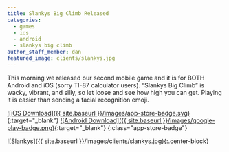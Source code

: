 ```yaml
---
title: Slankys Big Climb Released
categories:
  - games
  - ios
  - android
  - slankys big climb
author_staff_member: dan
featured_image: clients/slankys.jpg
---
```


<div class="row">
<div class="col-md-6">

This morning we released our second mobile game and it is for BOTH Android and iOS (sorry TI-87 calculator users). “Slankys Big Climb” is wacky, vibrant, and silly, so let loose and see how high you can get. Playing it is easier than sending a facial recognition emoji.

[![iOS Download]({{ site.baseurl }}/images/app-store-badge.svg)](https://itunes.apple.com/us/app/slankys-big-climb-endless-run/id1280790074?mt=8){:target="_blank"}
[![Android Download]({{ site.baseurl }}/images/google-play-badge.png)](https://play.google.com/store/apps/details?id=com.base11studios.infiniteclimb&hl=en){:target="_blank"}
{:class="app-store-badge"}

</div>
<div class="col-md-6">

![Slankys]({{ site.baseurl }}/images/clients/slankys.jpg){:.center-block}

</div>
</div>